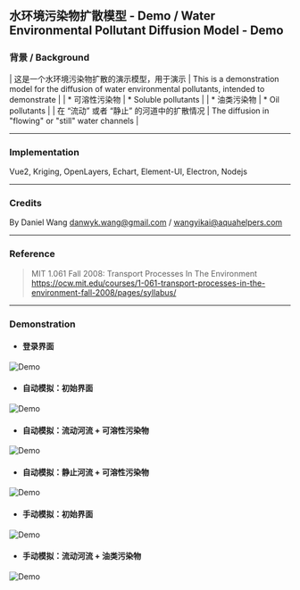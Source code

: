 ## 水环境污染物扩散模型 - Demo / Water Environmental Pollutant Diffusion Model - Demo
### 背景 / Background

| 这是一个水环境污染物扩散的演示模型，用于演示 | This is a demonstration model for the diffusion of water environmental pollutants, intended to demonstrate |
| * 可溶性污染物              | * Soluble pollutants                               |
| * 油类污染物                | * Oil pollutants                                   |
| 在 “流动” 或者 “静止” 的河道中的扩散情况 | The diffusion in "flowing" or "still" water channels |

---

### Implementation
Vue2, Kriging, OpenLayers, Echart, Element-UI, Electron, Nodejs   

---

### Credits
By Daniel Wang <danwyk.wang@gmail.com> / <wangyikai@aquahelpers.com>  

---

### Reference

> MIT 1.061 Fall 2008: Transport Processes In The Environment   
> https://ocw.mit.edu/courses/1-061-transport-processes-in-the-environment-fall-2008/pages/syllabus/   

---

### Demonstration
* #### 登录界面
![Demo](https://github.com/danwyk/kriging_diffusion_app/blob/main/login.png)

* #### 自动模拟：初始界面
![Demo](https://github.com/danwyk/kriging_diffusion_app/blob/main/steady.png)

* #### 自动模拟：流动河流 + 可溶性污染物
![Demo](https://github.com/danwyk/kriging_diffusion_app/blob/main/auto2.png)

* #### 自动模拟：静止河流 + 可溶性污染物
![Demo](https://github.com/danwyk/kriging_diffusion_app/blob/main/auto1.png)

* #### 手动模拟：初始界面
![Demo](https://github.com/danwyk/kriging_diffusion_app/blob/main/manual.png)

* #### 手动模拟：流动河流 + 油类污染物
![Demo](https://github.com/danwyk/kriging_diffusion_app/blob/main/manual1.png)
